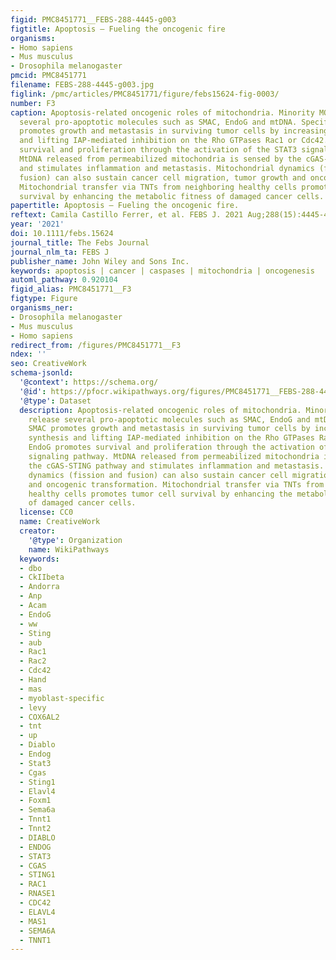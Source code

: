 ```yaml
---
figid: PMC8451771__FEBS-288-4445-g003
figtitle: Apoptosis – Fueling the oncogenic fire
organisms:
- Homo sapiens
- Mus musculus
- Drosophila melanogaster
pmcid: PMC8451771
filename: FEBS-288-4445-g003.jpg
figlink: /pmc/articles/PMC8451771/figure/febs15624-fig-0003/
number: F3
caption: Apoptosis‐related oncogenic roles of mitochondria. Minority MOMP can release
  several pro‐apoptotic molecules such as SMAC, EndoG and mtDNA. Specifically, SMAC
  promotes growth and metastasis in surviving tumor cells by increasing lipid synthesis
  and lifting IAP‐mediated inhibition on the Rho GTPases Rac1 or Cdc42. EndoG promotes
  survival and proliferation through the activation of the STAT3 signaling pathway.
  MtDNA released from permeabilized mitochondria is sensed by the cGAS‐STING pathway
  and stimulates inflammation and metastasis. Mitochondrial dynamics (fission and
  fusion) can also sustain cancer cell migration, tumor growth and oncogenic transformation.
  Mitochondrial transfer via TNTs from neighboring healthy cells promotes tumor cell
  survival by enhancing the metabolic fitness of damaged cancer cells.
papertitle: Apoptosis – Fueling the oncogenic fire.
reftext: Camila Castillo Ferrer, et al. FEBS J. 2021 Aug;288(15):4445-4463.
year: '2021'
doi: 10.1111/febs.15624
journal_title: The Febs Journal
journal_nlm_ta: FEBS J
publisher_name: John Wiley and Sons Inc.
keywords: apoptosis | cancer | caspases | mitochondria | oncogenesis
automl_pathway: 0.920104
figid_alias: PMC8451771__F3
figtype: Figure
organisms_ner:
- Drosophila melanogaster
- Mus musculus
- Homo sapiens
redirect_from: /figures/PMC8451771__F3
ndex: ''
seo: CreativeWork
schema-jsonld:
  '@context': https://schema.org/
  '@id': https://pfocr.wikipathways.org/figures/PMC8451771__FEBS-288-4445-g003.html
  '@type': Dataset
  description: Apoptosis‐related oncogenic roles of mitochondria. Minority MOMP can
    release several pro‐apoptotic molecules such as SMAC, EndoG and mtDNA. Specifically,
    SMAC promotes growth and metastasis in surviving tumor cells by increasing lipid
    synthesis and lifting IAP‐mediated inhibition on the Rho GTPases Rac1 or Cdc42.
    EndoG promotes survival and proliferation through the activation of the STAT3
    signaling pathway. MtDNA released from permeabilized mitochondria is sensed by
    the cGAS‐STING pathway and stimulates inflammation and metastasis. Mitochondrial
    dynamics (fission and fusion) can also sustain cancer cell migration, tumor growth
    and oncogenic transformation. Mitochondrial transfer via TNTs from neighboring
    healthy cells promotes tumor cell survival by enhancing the metabolic fitness
    of damaged cancer cells.
  license: CC0
  name: CreativeWork
  creator:
    '@type': Organization
    name: WikiPathways
  keywords:
  - dbo
  - CkIIbeta
  - Andorra
  - Anp
  - Acam
  - EndoG
  - ww
  - Sting
  - aub
  - Rac1
  - Rac2
  - Cdc42
  - Hand
  - mas
  - myoblast-specific
  - levy
  - COX6AL2
  - tnt
  - up
  - Diablo
  - Endog
  - Stat3
  - Cgas
  - Sting1
  - Elavl4
  - Foxm1
  - Sema6a
  - Tnnt1
  - Tnnt2
  - DIABLO
  - ENDOG
  - STAT3
  - CGAS
  - STING1
  - RAC1
  - RNASE1
  - CDC42
  - ELAVL4
  - MAS1
  - SEMA6A
  - TNNT1
---
```

